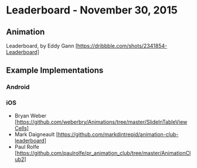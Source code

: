 # Leaderboard - November 30, 2015

## Animation

Leaderboard, by Eddy Gann [https://dribbble.com/shots/2341854-Leaderboard]

## Example Implementations

### Android

### iOS

- Bryan Weber [https://github.com/weberbry/Animations/tree/master/SlideInTableViewCells]
- Mark Daigneault [https://github.com/markdintrepid/animation-club-leaderboard]
- Paul Rolfe [https://github.com/paulrolfe/pr_animation_club/tree/master/AnimationClub2]






